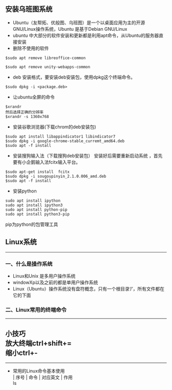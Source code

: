 ## 安装乌班图系统
- Ubuntu（友帮拓、优般图、乌班图）是一个以桌面应用为主的开源GNU/Linux操作系统，Ubuntu 是基于Debian GNU/Linux
- ubuntu 中大部分的软件安装和更新都是利用apt命令，从Ubuntu的服务器直接安装
- 删除不使用的软件
```
$sudo apt remove libreoffice-common

$sudo apt remove unity-webapps-common
```
- deb 安装格式，要安装deb安装包，使用dpkg这个终端命令。
```
$sudo dpkg -i <package.deb>
```
* 让ubuntu全屏的命令
```
$xrandr
然后选择正确的分辨率
$xrandr -s 1360x768
```
* 安装谷歌浏览器(下载chrom的deb安装包)
```
$sudo apt install libappindicator1 libindicator7
$sudo dpkg -i google-chrome-stable_curremt_amd64.deb
$sudo apt -f install
```
* 安装搜狗输入法（下载搜狗deb安装包） 安装好后需要重新启动系统
，首先要有小企鹅输入法fcitx输入平台。
```
$sudo apt-get install  fcitx
$sudo dpkg -i sougoupinyin_2.1.0.006_amd.deb
$sudo apt -f install
```
* 安装python
```
sudo apt install ipython
sudo apt install ipython3
sudo apt install python-pip
sudo apt install python3-pip
```
pip为python的包管理工具
##  Linux系统
--- 
### 一、什么是操作系统
* Linux和Unix 是多用户操作系统
* windowXp以及之前的都是单用户操作系统
* Linux（Ubuntu）操作系统没有盘符概念，只有一个根目录‘/’，所有文件都在它的下面
### 二、Linux常用的终端命令
---
**小技巧**   
放大终端ctrl+shift+=  
缩小ctrl+- 
---
---
* 常用的Linux命令基本使用  
| 序号 | 命令 | 对应英文 | 作用  
ls


